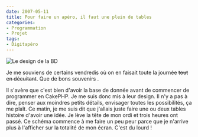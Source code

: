 ```yaml
---
date: 2007-05-11
title: Pour faire un apéro, il faut une plein de tables
categories:
- Programmation
- Projet
tags:
- Digitapéro
---
```

<img src="https://dlgjp9x71cipk.cloudfront.net/2007/05/digitapero_bd.JPG" alt="Le design de la BD" />

Je me souviens de certains vendredis où on en faisait toute la journée <strike>tout en décuitant</strike>. Que de bons souvenirs .

Il s'avère que c'est bien d'avoir la base de donnée avant de commencer de programmer en CakePHP. Je me suis donc mis à leur design.
Il n'y a pas à dire, penser aux moindres petits détails, envisager toutes les possibilités, ça me plaît. Ce matin, je me suis dit que j'allais juste faire une ou deux tables histoire d'avoir une idée. Je lève la tête de mon ordi et trois heures ont passé.
Ce schéma commence à me faire un peu peur parce que je n'arrive plus à l'afficher sur la totalité de mon écran. C'est du lourd !
